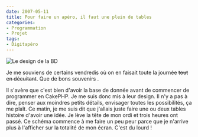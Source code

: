 ```yaml
---
date: 2007-05-11
title: Pour faire un apéro, il faut une plein de tables
categories:
- Programmation
- Projet
tags:
- Digitapéro
---
```

<img src="https://dlgjp9x71cipk.cloudfront.net/2007/05/digitapero_bd.JPG" alt="Le design de la BD" />

Je me souviens de certains vendredis où on en faisait toute la journée <strike>tout en décuitant</strike>. Que de bons souvenirs .

Il s'avère que c'est bien d'avoir la base de donnée avant de commencer de programmer en CakePHP. Je me suis donc mis à leur design.
Il n'y a pas à dire, penser aux moindres petits détails, envisager toutes les possibilités, ça me plaît. Ce matin, je me suis dit que j'allais juste faire une ou deux tables histoire d'avoir une idée. Je lève la tête de mon ordi et trois heures ont passé.
Ce schéma commence à me faire un peu peur parce que je n'arrive plus à l'afficher sur la totalité de mon écran. C'est du lourd !
